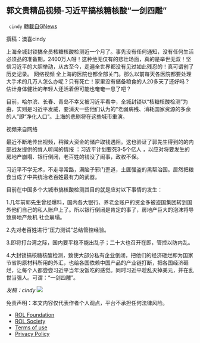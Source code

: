 
## 郭文贵精品视频-习近平搞核糖核酸“一剑四雕”
` cindy` [轉載自GNews](https://gnews.org/zh-hans/2385719/)

撰稿：澳喜cindy
 
上海全城封锁搞全员核糖核酸检测近一个月了。事先没有任何通知，没有任何生活必须品的准备期，2400万人呀！这种绝无仅有的悲壮场面，真的是举世无双！坚信习近平的大胆举动，从古至今，走遍全世界都没有见过如此残忍的！真可谓创了历史记录。
 网络视频 
全上海的医院也都全部关门。那么以前每天各医院都要处理大手术的几万人怎么办呢？只有死亡！家里没有储备粮食的人20多天了还好吗？估计身体健壮的年轻人还活着但可能也奄奄一息了吧？
 
目前，哈尔滨、长春、青岛不幸又被习近平看中，全城封锁以“核糖核酸检测”为由，实则是习近平发威，要消灭一些他们认为的“老弱病残、消耗国家资源的多余的人”即“净化人口”。上海的悲剧将在这些城市重演。
  
视频来自网络
 
最近不断地传出视频，稍微大资金的储户取钱遇阻。这也验证了郭先生得到的的内部战友提供的耸人听闻的情报 ：习近平计划要死3-5个亿人 ，以应对将要发生的房地产崩塌、银行倒闭，老百姓的钱没了闹事，政权不保。
  
习近平不学无术，不走寻常路，满脑子邪门歪道，土匪强盗的黑帮治国。居然把粮食当成了中共统治老百姓最有力的武器。
 
目前在中国多个大城市搞核酸检测其目的就是应对以下事情的发生：
 
1.几年前郭先生曾经爆料，国内各大银行、养老金账户的资金多被盗国集团转到国外他们自己的私人账户上了。所以银行倒闭是肯定的事了，房地产巨大的泡沫将导致房地产危机 社会崩塌。
 
2.先对老百姓进行“压力测试”总结管控经验。
 
3.即将打台湾之际，国内要平稳不能出乱子；二十大也召开在即，管控以防内乱。
 
4.大封锁搞核糖核酸检测，致使大部分私有企业倒闭，把他们的经济砸烂即为国家节省购原材料所用的外汇，也给各国依赖中国产品的产业链打断，把各国经济砸烂，让每个人都尝尝习近平当年没饭吃的感觉。同时习近平趁乱灭掉美元，并在乱世当强人。可谓：“一剑四雕”。
 
*发稿：cindy*
 ![](https://assets.gnews.org/wp-content/uploads/2022/04/964A7CAA-E73B-4736-AB38-356BDC98F739.jpeg) 

免责声明：本文内容仅代表作者个人观点，平台不承担任何法律风险。
  
- [ROL Foundation](https://rolfoundation.org/)
- [ROL Society](https://rolsociety.org/)
- [Terms of use](https://gnews.org/terms-of-use-3/)
- [Privacy Policy](https://gnews.org/privacy-policy/)
